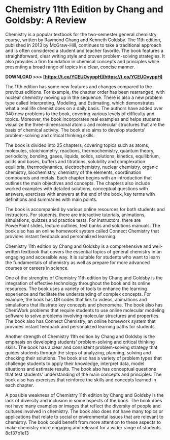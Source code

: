 # Chemistry 11th Edition by Chang and Goldsby: A Review
 
Chemistry is a popular textbook for the two-semester general chemistry course, written by Raymond Chang and Kenneth Goldsby. The 11th edition, published in 2013 by McGraw-Hill, continues to take a traditional approach and is often considered a student and teacher favorite. The book features a straightforward, clear writing style and proven problem-solving strategies. It also provides a firm foundation in chemical concepts and principles while presenting a broad range of topics in a clear, concise manner.
 
**DOWNLOAD &gt;&gt;&gt; [https://t.co/YCEUOvyppH](https://t.co/YCEUOvyppH)**


 
The 11th edition has some new features and changes compared to the previous editions. For example, the chapter order has been rearranged, with nuclear chemistry moving up in the sequence. There is also a new problem type called Interpreting, Modeling, and Estimating, which demonstrates what a real life chemist does on a daily basis. The authors have added over 340 new problems to the book, covering various levels of difficulty and topics. Moreover, the book incorporates real examples and helps students visualize the three-dimensional atomic and molecular structures that are the basis of chemical activity. The book also aims to develop students' problem-solving and critical thinking skills.
 
The book is divided into 25 chapters, covering topics such as atoms, molecules, stoichiometry, reactions, thermochemistry, quantum theory, periodicity, bonding, gases, liquids, solids, solutions, kinetics, equilibrium, acids and bases, buffers and titrations, solubility and complexation equilibria, thermodynamics, electrochemistry, nuclear chemistry, organic chemistry, biochemistry, chemistry of the elements, coordination compounds and metals. Each chapter begins with an introduction that outlines the main objectives and concepts. The chapters also include worked examples with detailed solutions, conceptual questions with answers, exercises with answers at the end of the book, key terms with definitions and summaries with main points.
 
The book is accompanied by various online resources for both students and instructors. For students, there are interactive tutorials, animations, simulations, quizzes and practice tests. For instructors, there are PowerPoint slides, lecture outlines, test banks and solutions manuals. The book also has an online homework system called Connect Chemistry that provides instant feedback and personalized learning.
 
Chemistry 11th edition by Chang and Goldsby is a comprehensive and well-written textbook that covers the essential topics of general chemistry in an engaging and accessible way. It is suitable for students who want to learn the fundamentals of chemistry as well as prepare for more advanced courses or careers in science.
  
One of the strengths of Chemistry 11th edition by Chang and Goldsby is the integration of effective technology throughout the book and its online resources. The book uses a variety of tools to enhance the learning experience and facilitate the understanding of complex concepts. For example, the book has QR codes that link to videos, animations and simulations that illustrate key concepts and phenomena. The book also has ChemWork problems that require students to use online molecular modeling software to solve problems involving molecular structures and properties. The book also has Connect Chemistry, an online homework system that provides instant feedback and personalized learning paths for students.
 
Another strength of Chemistry 11th edition by Chang and Goldsby is the emphasis on developing students' problem-solving and critical thinking skills. The book has a clear and consistent problem-solving strategy that guides students through the steps of analyzing, planning, solving and checking their solutions. The book also has a variety of problem types that challenge students to apply their knowledge, interpret data, model situations and estimate results. The book also has conceptual questions that test students' understanding of the main concepts and principles. The book also has exercises that reinforce the skills and concepts learned in each chapter.
 
A possible weakness of Chemistry 11th edition by Chang and Goldsby is the lack of diversity and inclusion in some aspects of the book. The book does not have many examples or images that reflect the diversity of people and cultures involved in chemistry. The book also does not have many topics or applications that relate to social or environmental issues that are relevant to chemistry. The book could benefit from more attention to these aspects to make chemistry more engaging and relevant for a wider range of students.
 8cf37b1e13
 
